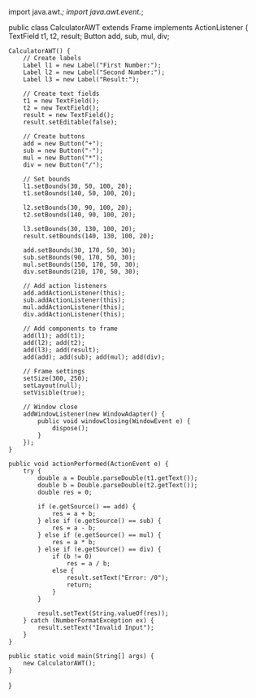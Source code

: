 import java.awt.*;
import java.awt.event.*;

public class CalculatorAWT extends Frame implements ActionListener {
    TextField t1, t2, result;
    Button add, sub, mul, div;

    CalculatorAWT() {
        // Create labels
        Label l1 = new Label("First Number:");
        Label l2 = new Label("Second Number:");
        Label l3 = new Label("Result:");

        // Create text fields
        t1 = new TextField();
        t2 = new TextField();
        result = new TextField();
        result.setEditable(false);

        // Create buttons
        add = new Button("+");
        sub = new Button("-");
        mul = new Button("*");
        div = new Button("/");

        // Set bounds
        l1.setBounds(30, 50, 100, 20);
        t1.setBounds(140, 50, 100, 20);

        l2.setBounds(30, 90, 100, 20);
        t2.setBounds(140, 90, 100, 20);

        l3.setBounds(30, 130, 100, 20);
        result.setBounds(140, 130, 100, 20);

        add.setBounds(30, 170, 50, 30);
        sub.setBounds(90, 170, 50, 30);
        mul.setBounds(150, 170, 50, 30);
        div.setBounds(210, 170, 50, 30);

        // Add action listeners
        add.addActionListener(this);
        sub.addActionListener(this);
        mul.addActionListener(this);
        div.addActionListener(this);

        // Add components to frame
        add(l1); add(t1);
        add(l2); add(t2);
        add(l3); add(result);
        add(add); add(sub); add(mul); add(div);

        // Frame settings
        setSize(300, 250);
        setLayout(null);
        setVisible(true);

        // Window close
        addWindowListener(new WindowAdapter() {
            public void windowClosing(WindowEvent e) {
                dispose();
            }
        });
    }

    public void actionPerformed(ActionEvent e) {
        try {
            double a = Double.parseDouble(t1.getText());
            double b = Double.parseDouble(t2.getText());
            double res = 0;

            if (e.getSource() == add) {
                res = a + b;
            } else if (e.getSource() == sub) {
                res = a - b;
            } else if (e.getSource() == mul) {
                res = a * b;
            } else if (e.getSource() == div) {
                if (b != 0)
                    res = a / b;
                else {
                    result.setText("Error: /0");
                    return;
                }
            }

            result.setText(String.valueOf(res));
        } catch (NumberFormatException ex) {
            result.setText("Invalid Input");
        }
    }

    public static void main(String[] args) {
        new CalculatorAWT();
    }
}
